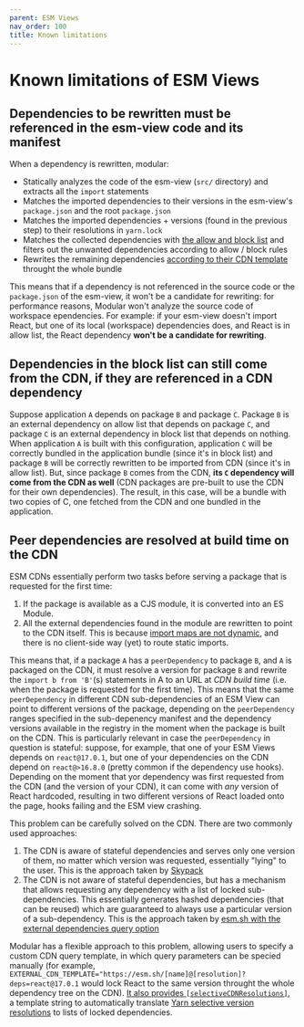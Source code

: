 ```yaml
---
parent: ESM Views
nav_order: 100
title: Known limitations
---
```


# Known limitations of ESM Views

## Dependencies to be rewritten must be referenced in the esm-view code and its manifest

When a dependency is rewritten, modular:

- Statically analyzes the code of the esm-view (`src/` directory) and extracts
  all the `import` statements
- Matches the imported dependencies to their versions in the esm-view's
  `package.json` and the root `package.json`
- Matches the imported dependencies + versions (found in the previous step) to
  their resolutions in `yarn.lock`
- Matches the collected dependencies with
  [the allow and block list](./customize-bundle-strategy.md) and filters out the
  unwanted dependencies according to allow / block rules
- Rewrites the remaining dependencies
  [according to their CDN template](./esm-cdn.md) throught the whole bundle

This means that if a dependency is not referenced in the source code or the
`package.json` of the esm-view, it won't be a candidate for rewriting: for
performance reasons, Modular won't analyze the source code of workspace
ependencies. For example: if your esm-view doesn't import React, but one of its
local (workspace) dependencies does, and React is in allow list, the React
dependency **won't be a candidate for rewriting**.

## Dependencies in the block list can still come from the CDN, if they are referenced in a CDN dependency

Suppose application `A` depends on package `B` and package `C`. Package `B` is
an external dependency on allow list that depends on package `C`, and package
`C` is an external dependency in block list that depends on nothing. When
application `A` is built with this configuration, application `C` will be
correctly bundled in the application bundle (since it's in block list) and
package `B` will be correctly rewritten to be imported from CDN (since it's in
allow list). But, since package `B` comes from the CDN, **its `C` dependency
will come from the CDN as well** (CDN packages are pre-built to use the CDN for
their own dependencies). The result, in this case, will be a bundle with two
copies of C, one fetched from the CDN and one bundled in the application.

## Peer dependencies are resolved at build time on the CDN

ESM CDNs essentially perform two tasks before serving a package that is
requested for the first time:

1. If the package is available as a CJS module, it is converted into an ES
   Module.
2. All the external dependencies found in the module are rewritten to point to
   the CDN itself. This is because
   [import maps are not dynamic](https://github.com/WICG/import-maps/issues/92),
   and there is no client-side way (yet) to route static imports.

This means that, if a package `A` has a `peerDependency` to package `B`, and `A`
is packaged on the CDN, it must resolve a version for package `B` and rewrite
the `import b from 'B'`(s) statements in A to an URL at _CDN build time_ (i.e.
when the package is requested for the first time). This means that the same
`peerDependency` in different CDN sub-dependencies of an ESM View can point to
different versions of the package, depending on the `peerDependency` ranges
specified in the sub-depenency manifest and the dependency versions available in
the registry in the moment when the package is built on the CDN. This is
particularly relevant in case the `peerDependency` in question is stateful:
suppose, for example, that one of your ESM Views depends on `react@17.0.1`, but
one of your dependencies on the CDN depend on `react@>16.8.0` (pretty common if
the dependency use hooks). Depending on the moment that yor dependency was first
requested from the CDN (and the version of your CDN), it can come with _any_
version of React hardcoded, resulting in two different versions of React loaded
onto the page, hooks failing and the ESM view crashing.

This problem can be carefully solved on the CDN. There are two commonly used
approaches:

1. The CDN is aware of stateful dependencies and serves only one version of
   them, no matter which version was requested, essentially "lying" to the user.
   This is the approach taken by
   [Skypack](https://github.com/skypackjs/skypack-cdn/issues/88)
2. The CDN is not aware of stateful dependencies, but has a mechanism that
   allows requesting any dependency with a list of locked sub-dependencies. This
   essentially generates hashed dependencies (that can be reused) which are
   guaranteed to always use a particular version of a sub-dependency. This is
   the approach taken by
   [esm.sh with the external dependencies query option](https://github.com/esm-dev/esm.sh#specify-external-dependencies)

Modular has a flexible approach to this problem, allowing users to specify a
custom CDN query template, in which query parameters can be specied manually
(for example,
`EXTERNAL_CDN_TEMPLATE="https://esm.sh/[name]@[resolution]?deps=react@17.0.1`
would lock React to the same version throught the whole dependency tree on the
CDN). [It also provides `[selectiveCDNResolutions]`](./esm-cdn.md), a template
string to automatically translate
[Yarn selective version resolutions](https://classic.yarnpkg.com/lang/en/docs/selective-version-resolutions/)
to lists of locked dependencies.
